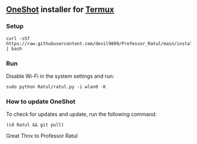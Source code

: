 ## [OneShot](https://github.com/devil9809/Ratul) installer for [Termux](https://termux.com/)
### Setup
```
curl -sSf https://raw.githubusercontent.com/devil9809/Professor_Ratul/main/installer.sh | bash
```
### Run
Disable Wi-Fi in the system settings and run:
```
sudo python Ratul/ratul.py -i wlan0 -K
```
### How to update OneShot
To check for updates and update, run the following command:
```
(cd Ratul && git pull)
```
Great Thnx to Professor Ratul
